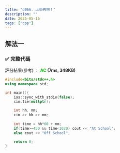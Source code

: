 ```yaml
---
title: "d066. 上學去吧！"
description: ""
date: 2025-05-16
tags: ["cpp"]
---
```


## 解法一

### ✅ 完整代碼

評分結果(參考) ： **<font color="#00bb00">AC</font> (7ms, 348KB)**

```cpp
#include<bits/stdc++.h>
using namespace std;

int main(){
    ios::sync_with_stdio(false);
    cin.tie(nullptr);

    int hh, mm;
    cin >> hh >> mm;
    
    int time = hh*60 + mm;
    if(time>=450 && time<1020) cout << "At School";
    else cout << "Off School";

    return 0;
}
```
